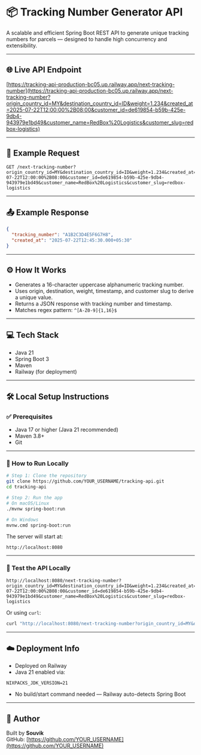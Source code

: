 # 📦 Tracking Number Generator API

A scalable and efficient Spring Boot REST API to generate unique tracking numbers for parcels — designed to handle high concurrency and extensibility.

---

## 🌐 Live API Endpoint

[https://tracking-api-production-bc05.up.railway.app/next-tracking-number](https://tracking-api-production-bc05.up.railway.app/next-tracking-number?origin_country_id=MY&destination_country_id=ID&weight=1.234&created_at=2025-07-22T12:00:00%2B08:00&customer_id=de619854-b59b-425e-9db4-943979e1bd49&customer_name=RedBox%20Logistics&customer_slug=redbox-logistics)

---

## 🔗 Example Request

```http
GET /next-tracking-number?origin_country_id=MY&destination_country_id=ID&weight=1.234&created_at=2025-07-22T12:00:00%2B08:00&customer_id=de619854-b59b-425e-9db4-943979e1bd49&customer_name=RedBox%20Logistics&customer_slug=redbox-logistics
```

---

## 📤 Example Response

```json
{
  "tracking_number": "A1B2C3D4E5F6G7H8",
  "created_at": "2025-07-22T12:45:30.000+05:30"
}
```

---

## ⚙️ How It Works

- Generates a 16-character uppercase alphanumeric tracking number.
- Uses origin, destination, weight, timestamp, and customer slug to derive a unique value.
- Returns a JSON response with tracking number and timestamp.
- Matches regex pattern: `^[A-Z0-9]{1,16}$`

---

## 💻 Tech Stack

- Java 21
- Spring Boot 3
- Maven
- Railway (for deployment)

---

## 🛠️ Local Setup Instructions

### ✅ Prerequisites

- Java 17 or higher (Java 21 recommended)
- Maven 3.8+
- Git

---

### 🚀 How to Run Locally

```bash
# Step 1: Clone the repository
git clone https://github.com/YOUR_USERNAME/tracking-api.git
cd tracking-api

# Step 2: Run the app
# On macOS/Linux
./mvnw spring-boot:run

# On Windows
mvnw.cmd spring-boot:run
```

The server will start at:
```
http://localhost:8080
```

---

### 🧪 Test the API Locally

```http
http://localhost:8080/next-tracking-number?origin_country_id=MY&destination_country_id=ID&weight=1.234&created_at=2025-07-22T12:00:00%2B08:00&customer_id=de619854-b59b-425e-9db4-943979e1bd49&customer_name=RedBox%20Logistics&customer_slug=redbox-logistics
```

Or using `curl`:

```bash
curl "http://localhost:8080/next-tracking-number?origin_country_id=MY&destination_country_id=ID&weight=1.234&created_at=2025-07-22T12:00:00%2B08:00&customer_id=de619854-b59b-425e-9db4-943979e1bd49&customer_name=RedBox%20Logistics&customer_slug=redbox-logistics"
```

---

## ☁️ Deployment Info

- Deployed on Railway
- Java 21 enabled via:
```
NIXPACKS_JDK_VERSION=21
```
- No build/start command needed — Railway auto-detects Spring Boot

---

## 👤 Author

Built by **Souvik**  
GitHub: [https://github.com/YOUR_USERNAME](https://github.com/YOUR_USERNAME)
